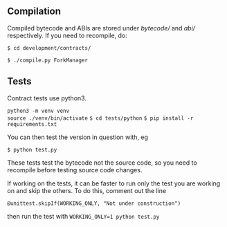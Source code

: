 ## Compilation

Compiled bytecode and ABIs are stored under *bytecode/* and *abi/* respectively. If you need to recompile, do:

`$ cd development/contracts/`

`$ ./compile.py ForkManager`


## Tests

Contract tests use python3.

`python3 -m venv venv`  
`source ./venv/bin/activate`
`$ cd tests/python`
`$ pip install -r requirements.txt`

You can then test the version in question with, eg

`$ python test.py`

These tests test the bytecode not the source code, so you need to recompile before testing source code changes.

If working on the tests, it can be faster to run only the test you are working on and skip the others. To do this, comment out the line 

`@unittest.skipIf(WORKING_ONLY, "Not under construction")`

then run the test with `WORKING_ONLY=1 python test.py`

